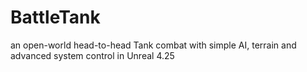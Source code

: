 # BattleTank
an open-world head-to-head Tank combat with simple AI, terrain and advanced system control in Unreal 4.25
